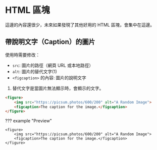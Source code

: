 # HTML 區塊

這邊的內容還很少，未來如果發現了其他好用的 HTML 區塊，會集中在這邊。

## 帶說明文字（Caption）的圖片

使用時需要修改：

<div class="annotate" markdown>

- `src`: 圖片的路徑（網頁 URL 或本地路徑）
- `alt`: 圖片的替代文字(1)
- `<figcaption>` 的內容: 圖片的說明文字

</div>

1.  替代文字是當圖片無法顯示時，會顯示的文字。

```html
<figure>
    <img src="https://picsum.photos/600/200" alt="A Random Image">
    <figcaption>The caption for the image.</figcaption>
</figure>
```

??? example "Preview"

    <figure>
        <img src="https://picsum.photos/600/200" alt="A Random Image">
        <figcaption>The caption for the image.</figcaption>
    </figure>


